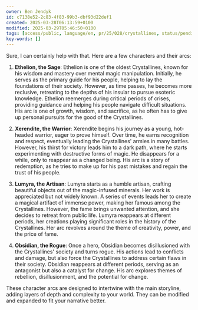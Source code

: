 ```yaml
---
owner: Ben Jendyk
id: c7138e52-2c83-4f83-99b3-dbf93d22def1
created: 2025-03-28T06:13:59+0100
modified: 2025-03-29T05:46:50+0100
tags: [access/public, language/en, pr/25/028/crystallines, status/pending]
key-words: []
---
```


Sure, I can certainly help with that. Here are a few characters and their arcs:

1. **Ethelion, the Sage**: Ethelion is one of the oldest Crystallines, known for his wisdom and mastery over mental magic manipulation. Initially, he serves as the primary guide for his people, helping to lay the foundations of their society. However, as time passes, he becomes more reclusive, retreating to the depths of his insular to pursue esoteric knowledge. Ethelion reemerges during critical periods of crises, providing guidance and helping his people navigate difficult situations. His arc is one of growth, wisdom, and sacrifice, as he often has to give up personal pursuits for the good of the Crystallines.

2. **Xerendite, the Warrior**: Xerendite begins his journey as a young, hot-headed warrior, eager to prove himself. Over time, he earns recognition and respect, eventually leading the Crystallines' armies in many battles. However, his thirst for victory leads him to a dark path, where he starts experimenting with destructive forms of magic. He disappears for a while, only to reappear as a changed being. His arc is a story of redemption, as he tries to make up for his past mistakes and regain the trust of his people.

3. **Lumyra, the Artisan**: Lumyra starts as a humble artisan, crafting beautiful objects out of the magic-infused minerals. Her work is appreciated but not widely known. A series of events leads her to create a magical artifact of immense power, making her famous among the Crystallines. However, the fame brings unwanted attention, and she decides to retreat from public life. Lumyra reappears at different periods, her creations playing significant roles in the history of the Crystallines. Her arc revolves around the theme of creativity, power, and the price of fame.

4. **Obsidian, the Rogue**: Once a hero, Obsidian becomes disillusioned with the Crystallines' society and turns rogue. His actions lead to conflicts and damage, but also force the Crystallines to address certain flaws in their society. Obsidian reappears at different periods, serving as an antagonist but also a catalyst for change. His arc explores themes of rebellion, disillusionment, and the potential for change.

These character arcs are designed to intertwine with the main storyline, adding layers of depth and complexity to your world. They can be modified and expanded to fit your narrative better.